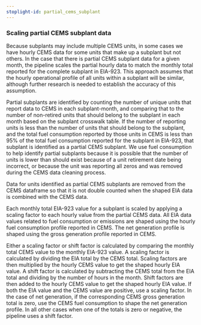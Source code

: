 ```yaml
---
stoplight-id: partial_cems_subplant
---
```


### Scaling partial CEMS subplant data

Because subplants may include multiple CEMS units, in some cases we have hourly CEMS data for some units that make up a subplant but not others. In the case that there is partial CEMS subplant data for a given month, the pipeline scales the partial hourly data to match the monthly total reported for the complete subplant in EIA-923. This approach assumes that the hourly operational profile of all units within a subplant will be similar, although further research is needed to establish the accuracy of this assumption.

Partial subplants are identified by counting the number of unique units that report data to CEMS in each subplant-month, and comparing that to the number of non-retired units that should belong to the subplant in each month based on the subplant crosswalk table. If the number of reporting units is less than the number of units that should belong to the subplant, and the total fuel consumption reported by those units in CEMS is less than 95% of the total fuel consumption reported for the subplant in EIA-923, that subplant is identified as a partial CEMS subplant. We use fuel consumption to help identify partial subplants because it is possible that the number of units is lower than should exist because of a unit retirement date being incorrect, or because the unit was reporting all zeros and was removed during the CEMS data cleaning process.

Data for units identified as partial CEMS subplants are removed from the CEMS dataframe so that it is not double counted when the shaped EIA data is combined with the CEMS data. 

Each monthly total EIA-923 value for a subplant is scaled by applying a scaling factor to each hourly value from the partial CEMS data. All EIA data values related to fuel consumption or emissions are shaped using the hourly fuel consumption profile reported in CEMS. The net generation profile is shaped using the gross generation profile reported in CEMS. 

Either a scaling factor or shift factor is calculated by comparing the monthly total CEMS value to the monthly EIA-923 value. A scaling factor is calculated by dividing the EIA total by the CEMS total. Scaling factors are then multiplied by the hourly CEMS value to get the shaped hourly EIA value. A shift factor is calculated by subtracting the CEMS total from the EIA total and dividing by the number of hours in the month. Shift factors are then added to the hourly CEMS value to get the shaped hourly EIA value. If both the EIA value and the CEMS value are positive, use a scaling factor. In the case of net generation, if the corresponding CEMS gross generation total is zero, use the CEMS fuel consumption to shape the net generation profile. In all other cases when one of the totals is zero or negative, the pipeline uses a shift factor.